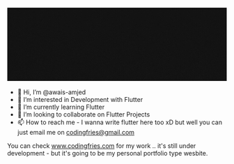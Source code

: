 ![No Code is better than No Code](./sleep404.gif "Text to show on mouseover")

- 👋 Hi, I’m @awais-amjed
- 👀 I’m interested in Development with Flutter
- 🌱 I’m currently learning Flutter
- 💞️ I’m looking to collaborate on Flutter Projects
- 📫 How to reach me - I wanna write flutter here too xD but well you can just email me on codingfries@gmail.com

You can check www.codingfries.com for my work .. it's still under development - but it's going to be my personal portfolio type wesbite.
<!---
awais-amjed/awais-amjed is a ✨ special ✨ repository because its `README.md` (this file) appears on your GitHub profile.
You can click the Preview link to take a look at your changes.
--->
